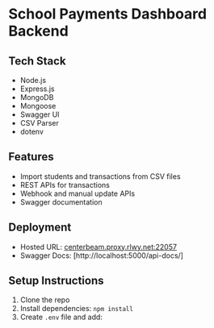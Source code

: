 # School Payments Dashboard Backend

## Tech Stack
- Node.js
- Express.js
- MongoDB
- Mongoose
- Swagger UI
- CSV Parser
- dotenv

## Features
- Import students and transactions from CSV files
- REST APIs for transactions
- Webhook and manual update APIs
- Swagger documentation

## Deployment
- Hosted URL: [centerbeam.proxy.rlwy.net:22057](https://school-payments-backend-production-7e3a.up.railway.app/)
- Swagger Docs: [http://localhost:5000/api-docs/]

## Setup Instructions
1. Clone the repo
2. Install dependencies: `npm install`
3. Create `.env` file and add:
